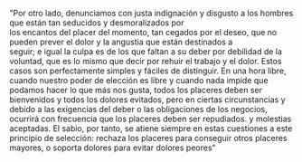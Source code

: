 "Por otro lado, denunciamos con justa indignación y disgusto a los hombres que están tan seducidos y desmoralizados por  
los encantos del placer del momento, tan cegados por el deseo, que no pueden prever el dolor y la angustia que están destinados a  
seguir; e igual la culpa es de los que faltan a su deber por debilidad de la voluntad, que es lo mismo que decir por rehuir el trabajo 
 y el dolor. Estos casos son perfectamente simples y fáciles de distinguir. En una hora libre, cuando nuestro poder de elección es 
  libre y cuando nada impide que podamos hacer lo que más nos gusta, todos los placeres deben ser 
   bienvenidos y todos los dolores evitados, pero en ciertas circunstancias y debido a las exigencias del deber o las obligaciones 
    de los negocios, ocurrirá con frecuencia que los placeres deben ser repudiados. y molestias aceptadas. 
    El sabio, por tanto, se atiene siempre en estas cuestiones a este principio de selección: rechaza los placeres para 
     conseguir otros placeres mayores, o soporta dolores para evitar dolores peores" 